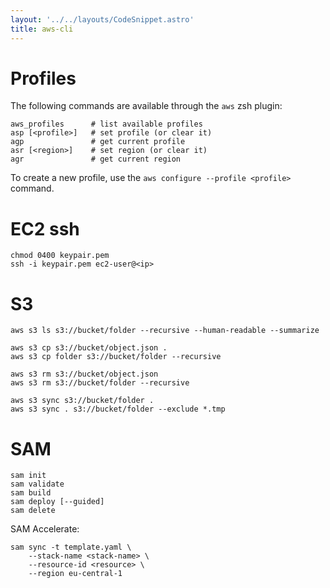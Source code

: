 ```yaml
---
layout: '../../layouts/CodeSnippet.astro'
title: aws-cli
---
```


# Profiles

The following commands are available through the `aws` zsh plugin:

```shell
aws_profiles      # list available profiles
asp [<profile>]   # set profile (or clear it)
agp               # get current profile
asr [<region>]    # set region (or clear it)
agr               # get current region
```

To create a new profile, use the `aws configure --profile <profile>` command.

# EC2 ssh

    chmod 0400 keypair.pem
    ssh -i keypair.pem ec2-user@<ip>

# S3

    aws s3 ls s3://bucket/folder --recursive --human-readable --summarize

    aws s3 cp s3://bucket/object.json .
    aws s3 cp folder s3://bucket/folder --recursive

    aws s3 rm s3://bucket/object.json
    aws s3 rm s3://bucket/folder --recursive

    aws s3 sync s3://bucket/folder .
    aws s3 sync . s3://bucket/folder --exclude *.tmp

# SAM

    sam init
    sam validate
    sam build
    sam deploy [--guided]
    sam delete

SAM Accelerate:

    sam sync -t template.yaml \
        --stack-name <stack-name> \
        --resource-id <resource> \
        --region eu-central-1
